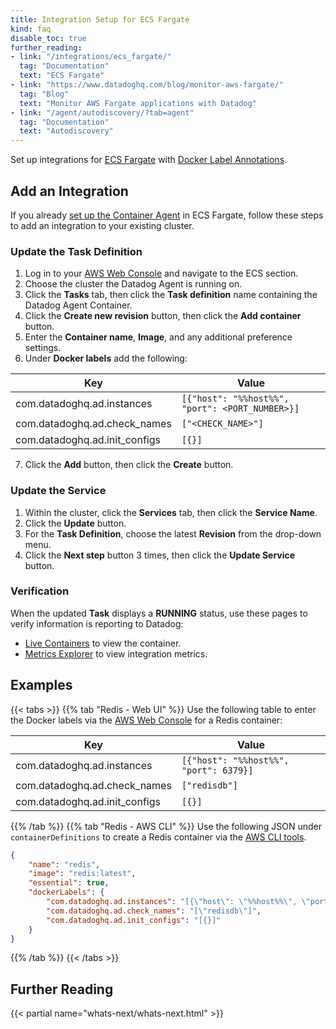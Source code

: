 ```yaml
---
title: Integration Setup for ECS Fargate
kind: faq
disable_toc: true
further_reading:
- link: "/integrations/ecs_fargate/"
  tag: "Documentation"
  text: "ECS Fargate"
- link: "https://www.datadoghq.com/blog/monitor-aws-fargate/"
  tag: "Blog"
  text: "Monitor AWS Fargate applications with Datadog"
- link: "/agent/autodiscovery/?tab=agent"
  tag: "Documentation"
  text: "Autodiscovery"
---
```


Set up integrations for [ECS Fargate][1] with [Docker Label Annotations][2].

## Add an Integration

If you already [set up the Container Agent][3] in ECS Fargate, follow these steps to add an integration to your existing cluster.

### Update the Task Definition

1. Log in to your [AWS Web Console][4] and navigate to the ECS section.
2. Choose the cluster the Datadog Agent is running on.
3. Click the **Tasks** tab, then click the **Task definition** name containing the Datadog Agent Container.
4. Click the **Create new revision** button, then click the **Add container** button.
5. Enter the **Container name**, **Image**, and any additional preference settings.
6. Under **Docker labels** add the following:

  | Key                           | Value                                           |
  |-------------------------------|-------------------------------------------------|
  | com.datadoghq.ad.instances    | `[{"host": "%%host%%", "port": <PORT_NUMBER>}]` |
  | com.datadoghq.ad.check_names  | `["<CHECK_NAME>"]`                              |
  | com.datadoghq.ad.init_configs | `[{}]`                                          |

7. Click the **Add** button, then click the **Create** button.

### Update the Service

1. Within the cluster, click the **Services** tab, then click the **Service Name**.
2. Click the **Update** button.
3. For the **Task Definition**, choose the latest **Revision** from the drop-down menu.
4. Click the **Next step** button 3 times, then click the **Update Service** button.

### Verification

When the updated **Task** displays a **RUNNING** status, use these pages to verify information is reporting to Datadog:

- [Live Containers][5] to view the container.
- [Metrics Explorer][6] to view integration metrics.

## Examples

{{< tabs >}}
{{% tab "Redis - Web UI" %}}
Use the following table to enter the Docker labels via the [AWS Web Console][1] for a Redis container:

| Key                           | Value                                  |
|-------------------------------|----------------------------------------|
| com.datadoghq.ad.instances    | `[{"host": "%%host%%", "port": 6379}]` |
| com.datadoghq.ad.check_names  | `["redisdb"]`                          |
| com.datadoghq.ad.init_configs | `[{}]`                                 |

[1]: https://aws.amazon.com/console
{{% /tab %}}
{{% tab "Redis - AWS CLI" %}}
Use the following JSON under `containerDefinitions` to create a Redis container via the [AWS CLI tools][1].

```json
{
    "name": "redis",
    "image": "redis:latest",
    "essential": true,
    "dockerLabels": {
        "com.datadoghq.ad.instances": "[{\"host\": \"%%host%%\", \"port\": 6379}]",
        "com.datadoghq.ad.check_names": "[\"redisdb\"]",
        "com.datadoghq.ad.init_configs": "[{}]"
    }
}
```

[1]: https://aws.amazon.com/cli
{{% /tab %}}
{{< /tabs >}}

## Further Reading

{{< partial name="whats-next/whats-next.html" >}}

[1]: /integrations/ecs_fargate
[2]: /agent/autodiscovery/integrations/?tab=dockerlabel#configuration
[3]: /integrations/ecs_fargate/#container-agent-setup
[4]: https://aws.amazon.com/console
[5]: https://app.datadoghq.com/containers
[6]: https://app.datadoghq.com/metric/explorer
